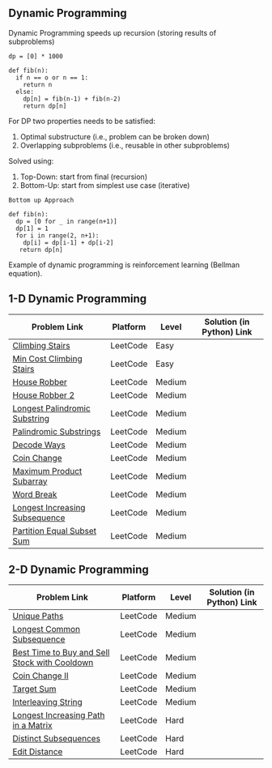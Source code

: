 ## Dynamic Programming

Dynamic Programming speeds up recursion (storing results of subproblems)

```
dp = [0] * 1000

def fib(n):
  if n == o or n == 1:
    return n
  else:
    dp[n] = fib(n-1) + fib(n-2)
    return dp[n]
```
For DP two properties needs to be satisfied:
1. Optimal substructure (i.e., problem can be broken down)
2. Overlapping subproblems (i.e., reusable in other subproblems)

Solved using:
1. Top-Down: start from final (recursion)
2. Bottom-Up: start from simplest use case (iterative)

```
Bottom up Approach

def fib(n):
  dp = [0 for _ in range(n+1)]
  dp[1] = 1
  for i in range(2, n+1):
    dp[i] = dp[i-1] + dp[i-2]
   return dp[n]
```
Example of dynamic programming is reinforcement learning (Bellman equation).

## 1-D Dynamic Programming

| Problem Link | Platform | Level | Solution (in Python) Link |
| --- | --- | --- | --- |
| [Climbing Stairs](https://leetcode.com/problems/climbing-stairs/) | LeetCode | Easy
| [Min Cost Climbing Stairs](https://leetcode.com/problems/min-cost-climbing-stairs/) | LeetCode | Easy
| [House Robber](https://leetcode.com/problems/house-robber/) | LeetCode | Medium
| [House Robber 2](https://leetcode.com/problems/house-robber-ii/) | LeetCode | Medium
| [Longest Palindromic Substring](https://leetcode.com/problems/longest-palindromic-substring/) | LeetCode | Medium
| [Palindromic Substrings](https://leetcode.com/problems/palindromic-substrings/) | LeetCode | Medium
| [Decode Ways](https://leetcode.com/problems/decode-ways/) | LeetCode | Medium
| [Coin Change](https://leetcode.com/problems/coin-change/) | LeetCode | Medium
| [Maximum Product Subarray](https://leetcode.com/problems/maximum-product-subarray/) | LeetCode | Medium
| [Word Break](https://leetcode.com/problems/word-break/) | LeetCode | Medium
| [Longest Increasing Subsequence](https://leetcode.com/problems/longest-increasing-subsequence/) | LeetCode | Medium
| [Partition Equal Subset Sum](https://leetcode.com/problems/partition-equal-subset-sum/) | LeetCode | Medium

## 2-D Dynamic Programming

| Problem Link | Platform | Level | Solution (in Python) Link |
| --- | --- | --- | --- |
| [Unique Paths](https://leetcode.com/problems/unique-paths/) | LeetCode | Medium
| [Longest Common Subsequence](https://leetcode.com/problems/longest-common-subsequence/) | LeetCode | Medium
| [Best Time to Buy and Sell Stock with Cooldown](https://leetcode.com/problems/best-time-to-buy-and-sell-stock-with-cooldown/) | LeetCode | Medium
| [Coin Change II](https://leetcode.com/problems/coin-change-ii/) | LeetCode | Medium
| [Target Sum](https://leetcode.com/problems/target-sum/) | LeetCode | Medium
| [Interleaving String](https://leetcode.com/problems/interleaving-string/) | LeetCode | Medium
| [Longest Increasing Path in a Matrix](https://leetcode.com/problems/longest-increasing-path-in-a-matrix/) | LeetCode | Hard
| [Distinct Subsequences](https://leetcode.com/problems/distinct-subsequences/) | LeetCode | Hard
| [Edit Distance](https://leetcode.com/problems/edit-distance/) | LeetCode | Hard




